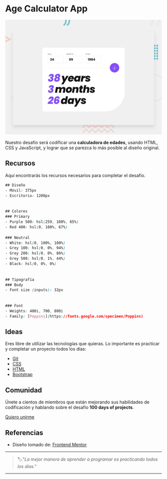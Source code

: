# Age Calculator App

![age calculator app](./img/32-day.jpg)

Nuestro desafío será codificar una **calculadora de edades**, usando HTML, CSS y JavaScript, y lograr que se parezca lo más posible al diseño original.

## Recursos

Aquí encontrarás los recursos necesarios para completar el desafío.

```css
## Diseño
- Móvil: 375px
- Escritorio: 1200px


## Colores
### Primary
- Purple 500: hsl(259, 100%, 65%)
- Red 400: hsl(0, 100%, 67%)

### Neutral
- White: hsl(0, 100%, 100%)
- Grey 100: hsl(0, 0%, 94%)
- Grey 200: hsl(0, 0%, 86%)
- Grey 500: hsl(0, 1%, 44%)
- Black: hsl(0, 0%, 0%)


## Tipografía
### Body
- Font size (inputs): 32px


### Font
- Weights: 400i, 700, 800i
- Family: [Poppins](https://fonts.google.com/specimen/Poppins)
```

## Ideas

Eres libre de utilizar las tecnologías que quieras. Lo importante es practicar y completar un proyecto todos los días:

- [Git](https://git-scm.com/)
- [CSS](https://www.w3schools.com/css/default.asp)
- [HTML](https://www.w3schools.com/html/default.asp)
- [Bootstrap](https://getbootstrap.com/)

## Comunidad

Únete a cientos de miembros que están mejorando sus habilidades de codificación y hablando sobre el desafío **100 days of projects**.

<a href="https://chat.whatsapp.com/LDaK0dksr8f7FbsTWSf0ww" class="btn">
  Quiero unirme
</a>


## Referencias

- Diseño tomado de: [Frontend Mentor](https://www.frontendmentor.io/challenges/age-calculator-app-dF9DFFpj-Q)

---

> 🏷️"_La mejor manera de aprender a programar es practicando todos los días."_  

---